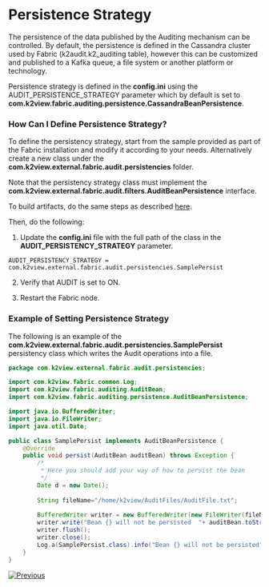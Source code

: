 # Persistence Strategy

The persistence of the data published by the Auditing mechanism can be controlled. By default, the persistence is defined in the Cassandra cluster used by Fabric (k2audit.k2_auditing table), however this can be customized and published to a Kafka queue, a file system or another platform or technology.

Persistence strategy is defined in the **config.ini** using the AUDIT_PERSISTENCE_STRATEGY parameter which by default is set to **com.k2view.fabric.auditing.persistence.CassandraBeanPersistence**.

### How Can I Define Persistence Strategy?

To define the persistency strategy, start from the sample provided as part of the Fabric installation and modify it according to your needs. Alternatively create a new class under the **com.k2view.external.fabric.audit.persistencies** folder.

Note that the persistency strategy class must implement the **com.k2view.external.fabric.audit.filters.AuditBeanPersistence** interface.

To build artifacts, do the same steps as described [here](02_filtering_strategy.md).

Then, do the following:

1. Update the **config.ini** file with the full path of the class in the  **AUDIT_PERSISTENCY_STRATEGY** parameter. 

~~~
AUDIT_PERSISTENCY_STRATEGY = com.k2view.external.fabric.audit.persistencies.SamplePersist
~~~

2. Verify that AUDIT is set to ON.

3. Restart the Fabric node.

### Example of Setting Persistence Strategy

The following is an example of the **com.k2view.external.fabric.audit.persistencies.SamplePersist** persistency class which writes the Audit operations into a file.

~~~java
package com.k2view.external.fabric.audit.persistencies;

import com.k2view.fabric.common.Log;
import com.k2view.fabric.auditing.AuditBean;
import com.k2view.fabric.auditing.persistence.AuditBeanPersistence;

import java.io.BufferedWriter;
import java.io.FileWriter;
import java.util.Date;

public class SamplePersist implements AuditBeanPersistence {
    @Override
    public void persist(AuditBean auditBean) throws Exception {
        /*
         * Here you should add your way of how to persist the bean
         */
        Date d = new Date();
        
        String fileName="/home/k2view/AuditFiles/AuditFile.txt";
        
        BufferedWriter writer = new BufferedWriter(new FileWriter(fileName, true));
        writer.write("Bean {} will not be persisted  "+ auditBean.toString());
        writer.flush();
        writer.close();
        Log.a(SamplePersist.class).info("Bean {} will not be persisted", auditBean.toString());
    }
}

~~~



[![Previous](/articles/images/Previous.png)](02_filtering_strategy.md)

